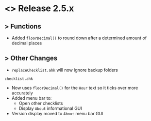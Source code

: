 # <> Release 2.5.x

## > Functions
- Added `floorDecimal()` to round down after a determined amount of decimal places

## > Other Changes
- `replaceChecklist.ahk` will now ignore backup folders

`checklist.ahk`
- Now uses `floorDecimal()` for the `Hour` text so it ticks over more accurately
- Added menu bar to:
    - Open other checklists
    - Display `About` informational GUI
- Version display moved to `About` menu bar GUI